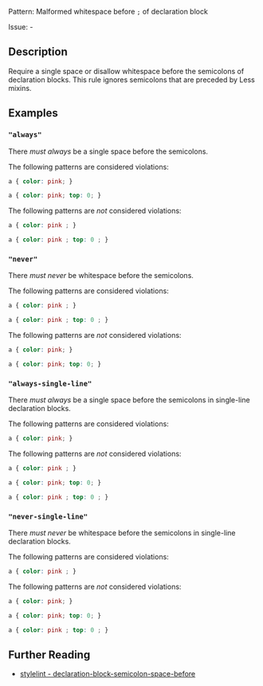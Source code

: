 Pattern: Malformed whitespace before `;` of declaration block

Issue: -

## Description

Require a single space or disallow whitespace before the semicolons of declaration blocks. This rule ignores semicolons that are preceded by Less mixins.

## Examples

### `"always"`

There *must always* be a single space before the semicolons.

The following patterns are considered violations:

```css
a { color: pink; }
```

```css
a { color: pink; top: 0; }
```

The following patterns are *not* considered violations:

```css
a { color: pink ; }
```

```css
a { color: pink ; top: 0 ; }
```

### `"never"`

There *must never* be whitespace before the semicolons.

The following patterns are considered violations:

```css
a { color: pink ; }
```

```css
a { color: pink ; top: 0 ; }
```

The following patterns are *not* considered violations:

```css
a { color: pink; }
```

```css
a { color: pink; top: 0; }
```

### `"always-single-line"`

There *must always* be a single space before the semicolons in single-line declaration blocks.

The following patterns are considered violations:

```css
a { color: pink; }
```

The following patterns are *not* considered violations:

```css
a { color: pink ; }
```

```css
a { color: pink; top: 0; }
```

```css
a { color: pink ; top: 0 ; }
```

### `"never-single-line"`

There *must never* be whitespace before the semicolons in single-line declaration blocks.

The following patterns are considered violations:

```css
a { color: pink ; }
```

The following patterns are *not* considered violations:

```css
a { color: pink; }
```

```css
a { color: pink; top: 0; }
```

```css
a { color: pink ; top: 0 ; }
```

## Further Reading

* [stylelint - declaration-block-semicolon-space-before](https://github.com/stylelint-stylistic/stylelint-stylistic/tree/main/lib/rules/declaration-block-semicolon-space-before)